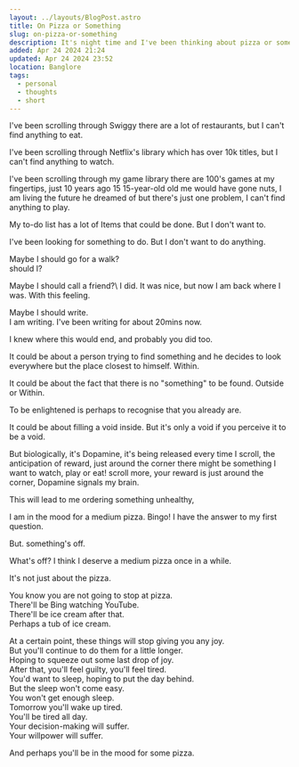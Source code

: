 ```yaml
---
layout: ../layouts/BlogPost.astro
title: On Pizza or Something
slug: on-pizza-or-something
description: It's night time and I've been thinking about pizza or something.
added: Apr 24 2024 21:24
updated: Apr 24 2024 23:52
location: Banglore
tags:
  - personal
  - thoughts
  - short
---
```

I've been scrolling through Swiggy there are a lot of restaurants, but I can't find anything to eat. 

I've been scrolling through Netflix's library which has over 10k titles, but I can't find anything to watch.

I've been scrolling through my game library there are 100's games at my fingertips, just 10 years ago 15 15-year-old old me would have gone nuts, I am living the future he dreamed of but there's just one problem, I can't find anything to play.

My to-do list has a lot of Items that could be done. But I don't want to.

I've been looking for something to do. But I don't want to do anything.

Maybe I should go for a walk?\
should I? 

Maybe I should call a friend?\ 
I did. It was nice, but now I am back where I was. With this feeling.

Maybe I should write.\
I am writing. I've been writing for about 20mins now. 

I knew where this would end, and probably you did too. 

It could be about a person trying to find something and he decides to look everywhere but the place closest to himself. Within.

It could be about the fact that there is no "something" to be found. Outside or Within. 

To be enlightened is perhaps to recognise that you already are. 

It could be about filling a void inside. But it's only a void if you perceive it to be a void.

But biologically, it's Dopamine, it's being released every time I scroll, the anticipation of reward, just around the corner there might be something I want to watch, play or eat! scroll more, your reward is just around the corner, Dopamine signals my brain.

This will lead to me ordering something unhealthy, 

I am in the mood for a medium pizza. Bingo! I have the answer to my first question.

But. something's off. 

What's off? I think I deserve a medium pizza once in a while. 

It's not just about the pizza. 

You know you are not going to stop at pizza. \
There'll be Bing watching YouTube.\
There'll be ice cream after that. \
Perhaps a tub of ice cream.

At a certain point, these things will stop giving you any joy.\
But you'll continue to do them for a little longer.\
Hoping to squeeze out some last drop of joy.\
After that, you'll feel guilty, you'll feel tired.\
You'd want to sleep, hoping to put the day behind.\
But the sleep won't come easy.\
You won't get enough sleep.\
Tomorrow you'll wake up tired.\
You'll be tired all day.\
Your decision-making will suffer.\
Your willpower will suffer.

And perhaps you'll be in the mood for some pizza.